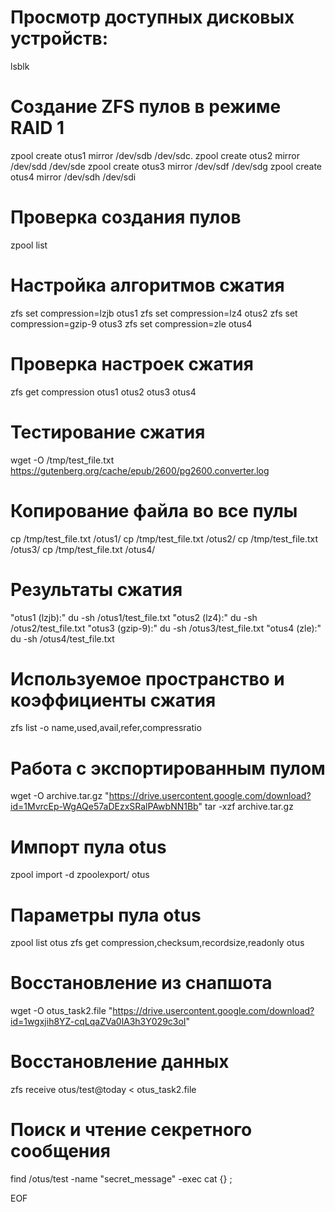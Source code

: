 # Просмотр доступных дисковых устройств:
lsblk

# Создание ZFS пулов в режиме RAID 1
zpool create otus1 mirror /dev/sdb /dev/sdc.
zpool create otus2 mirror /dev/sdd /dev/sde
zpool create otus3 mirror /dev/sdf /dev/sdg
zpool create otus4 mirror /dev/sdh /dev/sdi

# Проверка создания пулов
zpool list

# Настройка алгоритмов сжатия
zfs set compression=lzjb otus1
zfs set compression=lz4 otus2
zfs set compression=gzip-9 otus3
zfs set compression=zle otus4

# Проверка настроек сжатия
zfs get compression otus1 otus2 otus3 otus4

# Тестирование сжатия
wget -O /tmp/test_file.txt https://gutenberg.org/cache/epub/2600/pg2600.converter.log

# Копирование файла во все пулы
cp /tmp/test_file.txt /otus1/
cp /tmp/test_file.txt /otus2/
cp /tmp/test_file.txt /otus3/
cp /tmp/test_file.txt /otus4/

# Результаты сжатия
"otus1 (lzjb):"
du -sh /otus1/test_file.txt
"otus2 (lz4):"
du -sh /otus2/test_file.txt
"otus3 (gzip-9):"
du -sh /otus3/test_file.txt
"otus4 (zle):"
du -sh /otus4/test_file.txt

# Используемое пространство и коэффициенты сжатия
zfs list -o name,used,avail,refer,compressratio

# Работа с экспортированным пулом
wget -O archive.tar.gz "https://drive.usercontent.google.com/download?id=1MvrcEp-WgAQe57aDEzxSRalPAwbNN1Bb"
tar -xzf archive.tar.gz

# Импорт пула otus
zpool import -d zpoolexport/ otus

# Параметры пула otus
zpool list otus
zfs get compression,checksum,recordsize,readonly otus

# Восстановление из снапшота
wget -O otus_task2.file "https://drive.usercontent.google.com/download?id=1wgxjih8YZ-cqLqaZVa0lA3h3Y029c3oI"

# Восстановление данных
zfs receive otus/test@today < otus_task2.file

# Поиск и чтение секретного сообщения
find /otus/test -name "secret_message" -exec cat {} \;

EOF
